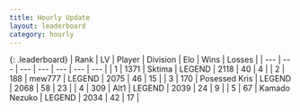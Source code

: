 ```yaml
---
title: Hourly Update
layout: leaderboard
category: hourly
---
```


{: .leaderboard}
| Rank | LV | Player | Division | Elo | Wins | Losses |
| --- | --- | --- | --- | --- | --- | --- |
| <span data-change="0">1</span> | 1371 | <span title="ID: 353063">Sktima</span> | LEGEND | <span data-change="0">2118</span> | <span data-change="0">40</span> | <span data-change="0">4</span> |
| <span data-change="0">2</span> | 188 | <span title="ID: 5578">mew777</span> | LEGEND | <span data-change="0">2075</span> | <span data-change="0">46</span> | <span data-change="0">15</span> |
| <span data-change="0">3</span> | 170 | <span title="ID: 402846">Posessed Kris</span> | LEGEND | <span data-change="0">2068</span> | <span data-change="0">58</span> | <span data-change="0">23</span> |
| <span data-change="0">4</span> | 309 | <span title="ID: 443550">Alt1</span> | LEGEND | <span data-change="0">2039</span> | <span data-change="0">24</span> | <span data-change="0">9</span> |
| <span data-change="0">5</span> | 67 | <span title="ID: 665001">Kamado Nezuko</span> | LEGEND | <span data-change="0">2034</span> | <span data-change="0">42</span> | <span data-change="0">17</span> |